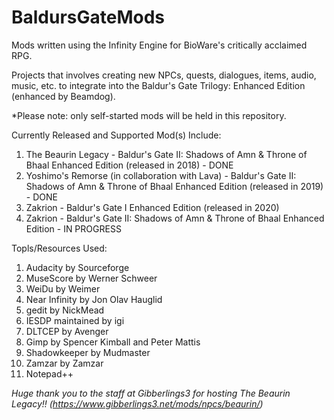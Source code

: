 # BaldursGateMods
Mods written using the Infinity Engine for BioWare's critically acclaimed RPG.

Projects that involves creating new NPCs, quests, dialogues, items, audio, music, etc. to integrate into the
Baldur's Gate Trilogy: Enhanced Edition (enhanced by Beamdog).

*Please note: only self-started mods will be held in this repository.

Currently Released and Supported Mod(s) Include:
1. The Beaurin Legacy - Baldur's Gate II: Shadows of Amn & Throne of Bhaal Enhanced Edition (released in 2018) - DONE
2. Yoshimo's Remorse (in collaboration with Lava) - Baldur's Gate II: Shadows of Amn & Throne of Bhaal Enhanced Edition (released in 2019) - DONE
3. Zakrion - Baldur's Gate I Enhanced Edition (released in 2020)
4. Zakrion - Baldur's Gate II: Shadows of Amn & Throne of Bhaal Enhanced Edition - IN PROGRESS

Topls/Resources Used: 
1. Audacity by Sourceforge
2. MuseScore by Werner Schweer
3. WeiDu by Weimer
4. Near Infinity by Jon Olav Hauglid
5. gedit by NickMead
6. IESDP maintained by igi
7. DLTCEP by Avenger
8. Gimp by Spencer Kimball and Peter Mattis
9. Shadowkeeper by Mudmaster
10. Zamzar by Zamzar
11. Notepad++

*Huge thank you to the staff at Gibberlings3 for hosting The Beaurin Legacy!! (https://www.gibberlings3.net/mods/npcs/beaurin/)*
